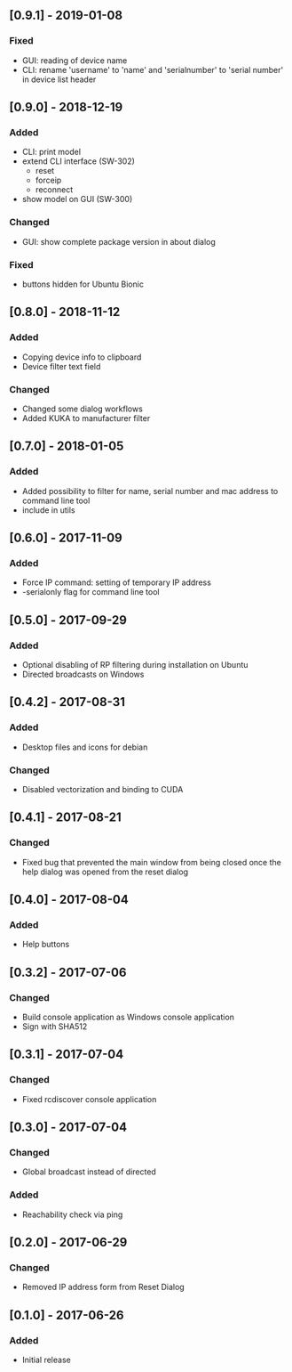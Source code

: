 ## [0.9.1] - 2019-01-08
### Fixed
- GUI: reading of device name
- CLI: rename 'username' to 'name' and 'serialnumber' to 'serial number' in device list header

## [0.9.0] - 2018-12-19
### Added
- CLI: print model
- extend CLI interface (SW-302)
  - reset
  - forceip
  - reconnect
- show model on GUI (SW-300)

### Changed
- GUI: show complete package version in about dialog

### Fixed
- buttons hidden for Ubuntu Bionic

## [0.8.0] - 2018-11-12
### Added
- Copying device info to clipboard
- Device filter text field

### Changed
- Changed some dialog workflows
- Added KUKA to manufacturer filter

## [0.7.0] - 2018-01-05
### Added
- Added possibility to filter for name, serial number and mac address to command line tool
- include <array> in utils

## [0.6.0] - 2017-11-09
### Added
- Force IP command: setting of temporary IP address
- -serialonly flag for command line tool

## [0.5.0] - 2017-09-29
### Added
- Optional disabling of RP filtering during installation on Ubuntu
- Directed broadcasts on Windows

## [0.4.2] - 2017-08-31
### Added
- Desktop files and icons for debian
### Changed
- Disabled vectorization and binding to CUDA

## [0.4.1] - 2017-08-21
### Changed
- Fixed bug that prevented the main window from being closed once the help dialog was opened from the reset dialog

## [0.4.0] - 2017-08-04
### Added
- Help buttons

## [0.3.2] - 2017-07-06
### Changed
- Build console application as Windows console application
- Sign with SHA512

## [0.3.1] - 2017-07-04
### Changed
- Fixed rcdiscover console application

## [0.3.0] - 2017-07-04
### Changed
- Global broadcast instead of directed

### Added
- Reachability check via ping

## [0.2.0] - 2017-06-29
### Changed
- Removed IP address form from Reset Dialog

## [0.1.0] - 2017-06-26
### Added
- Initial release
